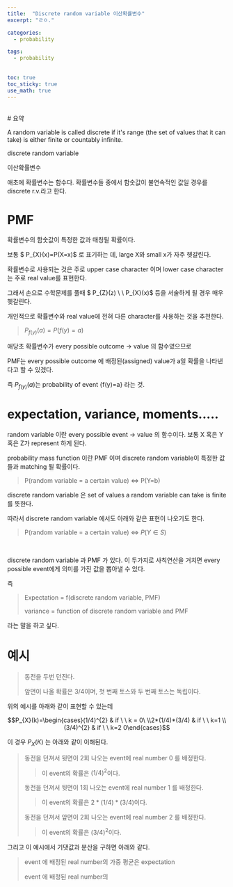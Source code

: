 ```yaml
---
title:  "Discrete random variable 이산확률변수"
excerpt: "ㄹㅇ."

categories:
  - probability

tags:
  - probability
  
  
toc: true
toc_sticky: true
use_math: true
---
```

<br>
# 요약

A random variable is called discrete if it's range (the set of values that it can take) is either finite or countably infinite.

discrete random variable

이산확률변수

애초에 확률변수는 함수다. 확률변수들 중에서 함숫값이 불연속적인 값일 경우를 discrete r.v.라고 한다.

# PMF

확률변수의 함숫값이 특정한 값과 매칭될 확률이다.

보통 $ P_{X}(x)=P(X=x)$ 로 표기하는 데, large X와 small x가 자주 헷갈린다.

확률변수로 사용되는 것은 주로 upper case character 이며 lower case character는 주로 real value를 표현한다.

그래서 손으로 수학문제를 풀때 $ P_{Z}(z) \ \ P_{X}(x)$ 등을 서술하게 될 경우 매우 헷갈린다.

개인적으로 확률변수와 real value에 전혀 다른 character를 사용하는 것을 추천한다.

> $P_{f(y)}(a)=P(f(y)=a)$

애당초 확률변수가 every possible outcome -> value 의 함수였으므로

PMF는 every possible outcome 에 배정된(assigned) value가 a일 확률을 나타낸다고 할 수 있겠다.

즉 $P_{f(y)}(a)$는 probability of event {f(y)=a} 라는 것.


# expectation, variance, moments.....

random variable 이란 every possible event -> value 의 함수이다. 보통 X 혹은 Y 혹은 Z가 represent 하게 된다.

probability mass function 이란 PMF 이며 discrete random variable이 특정한 값들과 matching 될 확률이다.

>P(random variable = a certain value) <=> P(Y=b)

discrete random variable 은 set of values a random variable can take is finite 를 뜻한다.

따라서 discrete random variable 에서도 아래와 같은 표현이 나오기도 한다.

>P(random variable = a certain value) <=> $P(Y \in S)$

<br>

discrete random variable 과 PMF 가 있다. 이 두가지로 사칙연산을 거치면 every possible event에게 의미를 가진 값을 뽑아낼 수 있다.

즉

> Expectation = f(discrete random variable, PMF)
>
> variance = function of discrete random variable and PMF

라는 말을 하고 싶다.

# 예시

> 동전을 두번 던진다.
>
>앞면이 나올 확률은 3/4이며, 첫 번째 토스와 두 번째 토스는 독립이다.

위의 예시를 아래와 같이 표현할 수 있는데

$$P_{X}(k)=\begin{cases}(1/4)^{2} & if \ \ k = 0\ \\2*(1/4)*(3/4) & if \ \ k=1 \\(3/4)^{2} & if \ \ k=2 0\end{cases}$$

이 경우  $P_{X}(K)$ 는 아래와 같이 이해된다.

> 동전을 던져서 뒷면이 2회 나오는 event에 real number 0 를 배정한다.
>
>> 이 event의 확률은 $(1/4)^{2}$이다.
>
> 동전을 던져서 뒷면이 1회 나오는 event에 real number 1 를 배정한다.
>
>> 이 event의 확률은 $2*(1/4)*(3/4)$이다.
>
> 동전을 던져서 앞면이 2회 나오는 event에 real number 2 를 배정한다.
>
>> 이 event의 확률은 $(3/4)^{2}$이다.

그리고 이 예시에서 기댓값과 분산을 구하면 아래와 같다.

> event 에 배정된 real number의 가중 평균은 expectation
>
> event 에 배정된 real number의  
